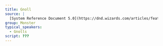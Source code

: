 ```yaml
---
title: Gnoll
source: |
  [System Reference Document 5.0](https://dnd.wizards.com/articles/features/systems-reference-document-srd)
group: Monster
typical_speakers:
  - Gnolls
script: ???
---
```

